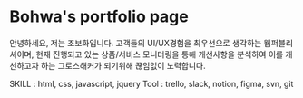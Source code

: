# Bohwa's portfolio page

안녕하세요, 저는 조보화입니다.
고객들의 UI/UX경험을 최우선으로 생각하는 웹퍼블리셔이며, 현재 진행되고 있는 상품/서비스 모니터링을 통해 개선사항을 분석하여 이를 개선하고자 하는 그로스해커가 되기위해 끊임없이 노력합니다.

SKILL : html, css, javascript, jquery
Tool : trello, slack, notion, figma, svn, git
